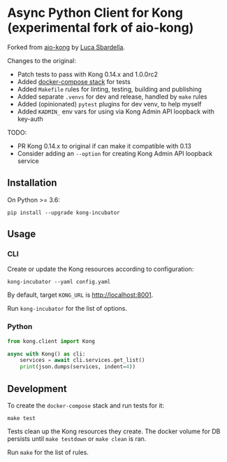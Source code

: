 # Async Python Client for Kong (experimental fork of aio-kong)

Forked from [aio-kong](https://github.com/lendingblock/aio-kong)
by [Luca Sbardella](https://github.com/lsbardel).

Changes to the original:
  - Patch tests to pass with Kong 0.14.x and 1.0.0rc2
  - Added [docker-compose stack](https://github.com/asyrjasalo/kongpose) for tests
  - Added `Makefile` rules for linting, testing, building and publishing
  - Added separate `.venvs`  for dev and release, handled by `make` rules
  - Added (opinionated) `pytest` plugins for dev venv, to help myself
  - Added `KADMIN_` env vars for using via Kong Admin API loopback with key-auth

TODO:
  - PR Kong 0.14.x to original if can make it compatible with 0.13
  - Consider adding an `--option` for creating Kong Admin API loopback service


## Installation

On Python >= 3.6:

    pip install --upgrade kong-incubator

## Usage

### CLI

Create or update the Kong resources according to configuration:

    kong-incubator --yaml config.yaml

By default, target `KONG_URL` is [http://localhost:8001](http://localhost:8001).

Run `kong-incubator` for the list of options.

### Python

```python
from kong.client import Kong

async with Kong() as cli:
    services = await cli.services.get_list()
    print(json.dumps(services, indent=4))
```

## Development

To create the `docker-compose` stack and run tests for it:

    make test

Tests clean up the Kong resources they create.
The docker volume for DB persists until `make testdown` or `make clean` is ran.

Run `make` for the list of rules.
